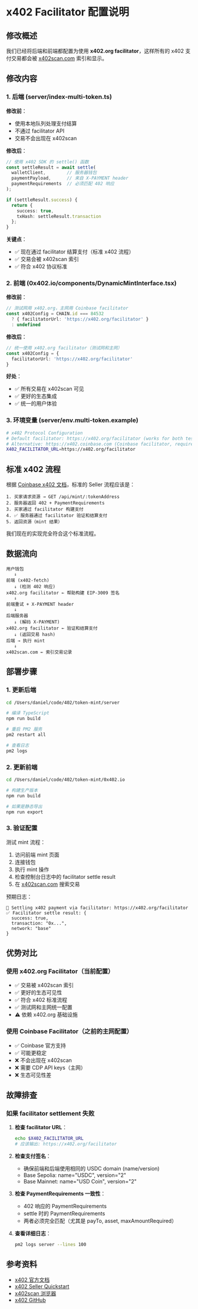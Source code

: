 # x402 Facilitator 配置说明

## 修改概述

我们已经将后端和前端都配置为使用 **x402.org facilitator**，这样所有的 x402 支付交易都会被 [x402scan.com](https://x402scan.com) 索引和显示。

## 修改内容

### 1. 后端 (server/index-multi-token.ts)

**修改前**：
- 使用本地队列处理支付结算
- 不通过 facilitator API
- 交易不会出现在 x402scan

**修改后**：
```typescript
// 使用 x402 SDK 的 settle() 函数
const settleResult = await settle(
  walletClient,        // 服务器钱包
  paymentPayload,      // 来自 X-PAYMENT header
  paymentRequirements  // 必须匹配 402 响应
);

if (settleResult.success) {
  return {
    success: true,
    txHash: settleResult.transaction
  };
}
```

**关键点**：
- ✅ 现在通过 facilitator 结算支付（标准 x402 流程）
- ✅ 交易会被 x402scan 索引
- ✅ 符合 x402 协议标准

### 2. 前端 (0x402.io/components/DynamicMintInterface.tsx)

**修改前**：
```typescript
// 测试网用 x402.org，主网用 Coinbase facilitator
const x402Config = CHAIN.id === 84532 
  ? { facilitatorUrl: 'https://x402.org/facilitator' }
  : undefined
```

**修改后**：
```typescript
// 统一使用 x402.org facilitator（测试网和主网）
const x402Config = {
  facilitatorUrl: 'https://x402.org/facilitator'
}
```

**好处**：
- ✅ 所有交易在 x402scan 可见
- ✅ 更好的生态集成
- ✅ 统一的用户体验

### 3. 环境变量 (server/env.multi-token.example)

```bash
# x402 Protocol Configuration
# Default facilitator: https://x402.org/facilitator (works for both testnet and mainnet)
# Alternative: https://x402.coinbase.com (Coinbase facilitator, requires CDP API keys for mainnet)
X402_FACILITATOR_URL=https://x402.org/facilitator
```

## 标准 x402 流程

根据 [Coinbase x402 文档](https://docs.cdp.coinbase.com/x402/docs/quickstart-sellers)，标准的 Seller 流程应该是：

```
1. 买家请求资源 → GET /api/mint/:tokenAddress
2. 服务器返回 402 + PaymentRequirements
3. 买家通过 facilitator 构建支付
4. ✅ 服务器通过 facilitator 验证和结算支付
5. 返回资源（mint 结果）
```

我们现在的实现完全符合这个标准流程。

## 数据流向

```
用户钱包
   ↓
前端 (x402-fetch)
   ↓ (检测 402 响应)
x402.org facilitator ← 帮助构建 EIP-3009 签名
   ↓
前端重试 + X-PAYMENT header
   ↓
后端服务器
   ↓ (解码 X-PAYMENT)
x402.org facilitator ← 验证和结算支付
   ↓ (返回交易 hash)
后端 → 执行 mint
   ↓
x402scan.com ← 索引交易记录
```

## 部署步骤

### 1. 更新后端

```bash
cd /Users/daniel/code/402/token-mint/server

# 编译 TypeScript
npm run build

# 重启 PM2 服务
pm2 restart all

# 查看日志
pm2 logs
```

### 2. 更新前端

```bash
cd /Users/daniel/code/402/token-mint/0x402.io

# 构建生产版本
npm run build

# 如果是静态导出
npm run export
```

### 3. 验证配置

测试 mint 流程：
1. 访问前端 mint 页面
2. 连接钱包
3. 执行 mint 操作
4. 检查控制台日志中的 facilitator settle result
5. 在 [x402scan.com](https://x402scan.com) 搜索交易

预期日志：
```
🔄 Settling x402 payment via facilitator: https://x402.org/facilitator
✅ Facilitator settle result: {
  success: true,
  transaction: "0x...",
  network: "base"
}
```

## 优势对比

### 使用 x402.org Facilitator（当前配置）
- ✅ 交易被 x402scan 索引
- ✅ 更好的生态可见性
- ✅ 符合 x402 标准流程
- ✅ 测试网和主网统一配置
- ⚠️ 依赖 x402.org 基础设施

### 使用 Coinbase Facilitator（之前的主网配置）
- ✅ Coinbase 官方支持
- ✅ 可能更稳定
- ❌ 不会出现在 x402scan
- ❌ 需要 CDP API keys（主网）
- ❌ 生态可见性差

## 故障排查

### 如果 facilitator settlement 失败

1. **检查 facilitator URL**：
   ```bash
   echo $X402_FACILITATOR_URL
   # 应该输出: https://x402.org/facilitator
   ```

2. **检查支付签名**：
   - 确保前端和后端使用相同的 USDC domain (name/version)
   - Base Sepolia: name="USDC", version="2"
   - Base Mainnet: name="USD Coin", version="2"

3. **检查 PaymentRequirements 一致性**：
   - 402 响应的 PaymentRequirements
   - settle 时的 PaymentRequirements
   - 两者必须完全匹配（尤其是 payTo, asset, maxAmountRequired）

4. **查看详细日志**：
   ```bash
   pm2 logs server --lines 100
   ```

## 参考资料

- [x402 官方文档](https://docs.cdp.coinbase.com/x402/docs/welcome)
- [x402 Seller Quickstart](https://docs.cdp.coinbase.com/x402/docs/quickstart-sellers)
- [x402scan 浏览器](https://x402scan.com)
- [x402 GitHub](https://github.com/coinbase/x402)

